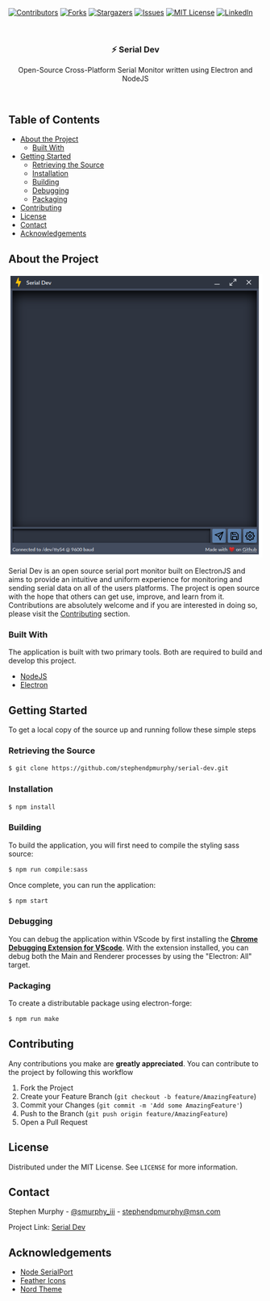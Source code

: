 [![Contributors][contributors-shield]][contributors-url]
[![Forks][forks-shield]][forks-url]
[![Stargazers][stars-shield]][stars-url]
[![Issues][issues-shield]][issues-url]
[![MIT License][license-shield]][license-url]
[![LinkedIn][linkedin-shield]][linkedin-url]

<br />

<p align="center">
  <h3 align="center">⚡ Serial Dev</h3>
  <p align="center">
    Open-Source Cross-Platform Serial Monitor written using Electron and NodeJS
  </p>
</p>

<br />

## Table of Contents
* [About the Project](#about-the-project)
  * [Built With](#built-with)
* [Getting Started](#getting-started)
  * [Retrieving the Source](#retrieving-the-source)
  * [Installation](#installation)
  * [Building](#building)
  * [Debugging](#debuggin)
  * [Packaging](#packaging)
* [Contributing](#contributing)
* [License](#license)
* [Contact](#contact)
* [Acknowledgements](#acknowledgements)

## About the Project

<p align="center">
  <img src="./src/assets/imgs/screenshot.png">
</p>

Serial Dev is an open source serial port monitor built on ElectronJS and aims to provide an intuitive and uniform experience for monitoring and sending serial data on all of the users platforms.
The project is open source with the hope that others can get use, improve, and learn from it. Contributions are absolutely welcome and if you are interested in doing so, please visit the [Contributing](#contributing) section.

### Built With

The application is built with two primary tools. Both are required to build and develop this project.
* [NodeJS](https://nodejs.org/en/)
* [Electron](https://www.electronjs.org/)

## Getting Started

To get a local copy of the source up and running follow these simple steps

### Retrieving the Source

```sh
$ git clone https://github.com/stephendpmurphy/serial-dev.git
```

### Installation

```sh
$ npm install
```

### Building

To build the application, you will first need to compile the styling sass source:
```bash
$ npm run compile:sass
```

Once complete, you can run the application:
```bash
$ npm start
```

### Debugging

You can debug the application within VScode by first installing the [**Chrome Debugging Extension for VScode**](https://marketplace.visualstudio.com/items?itemName=msjsdiag.debugger-for-chrome). With the extension installed, you can debug both the Main and Renderer processes by using the "Electron: All" target.

### Packaging

To create a distributable package using electron-forge:
```bash
$ npm run make
```


## Contributing

Any contributions you make are **greatly appreciated**. You can contribute to the project by following this workflow
1. Fork the Project
2. Create your Feature Branch (`git checkout -b feature/AmazingFeature`)
3. Commit your Changes (`git commit -m 'Add some AmazingFeature'`)
4. Push to the Branch (`git push origin feature/AmazingFeature`)
5. Open a Pull Request

## License

Distributed under the MIT License. See `LICENSE` for more information.

## Contact

Stephen Murphy - [@smurphy_iii](https://www.instagram.com/smurphy_iii/) - stephendpmurphy@msn.com

Project Link: [Serial Dev](https://github.com/stephendpmurphy/serial-dev)

## Acknowledgements
* [Node SerialPort](https://serialport.io/)
* [Feather Icons](https://feathericons.com/)
* [Nord Theme](https://www.nordtheme.com/)

[contributors-shield]: https://img.shields.io/github/contributors/stephendpmurphy/serial-dev.svg?style=flat-square
[contributors-url]: https://github.com/stephendpmurphy/serial-dev/graphs/contributors
[forks-shield]: https://img.shields.io/github/forks/stephendpmurphy/serial-dev.svg?style=flat-square
[forks-url]: https://github.com/stephendpmurphy/serial-dev/network/members
[stars-shield]: https://img.shields.io/github/stars/stephendpmurphy/serial-dev.svg?style=flat-square
[stars-url]: https://github.com/stephendpmurphy/serial-dev/stargazers
[issues-shield]: https://img.shields.io/github/issues/stephendpmurphy/serial-dev.svg?style=flat-square
[issues-url]: https://github.com/stephendpmurphy/serial-dev/issues
[license-shield]: https://img.shields.io/github/license/stephendpmurphy/serial-dev.svg?style=flat-square
[license-url]: https://github.com/stephendpmurphy/serial-dev/blob/main/LICENSE
[linkedin-shield]: https://img.shields.io/badge/-LinkedIn-black.svg?style=flat-square&logo=linkedin&colorB=555
[linkedin-url]: https://www.linkedin.com/in/smurphy129/
